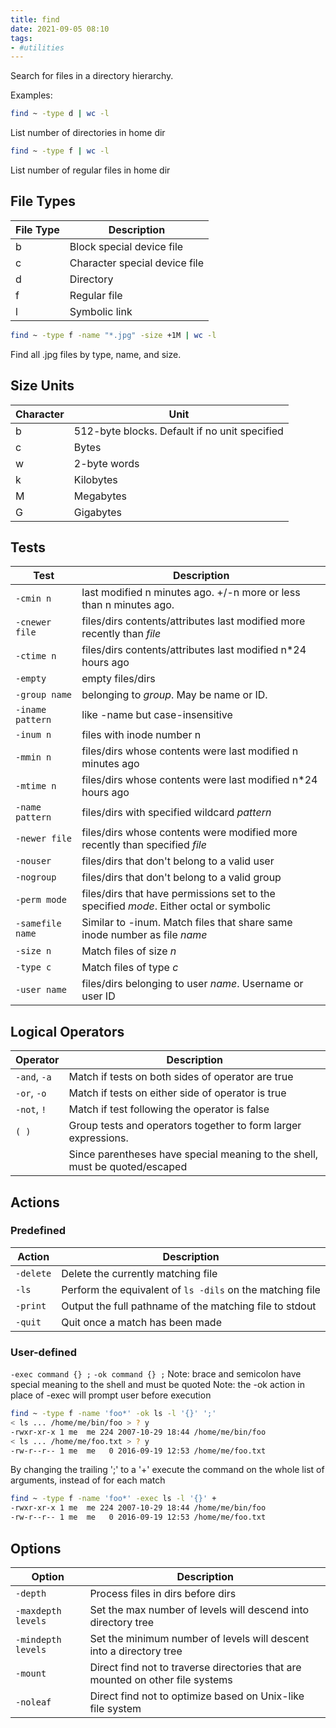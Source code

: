 ```yaml
---
title: find
date: 2021-09-05 08:10
tags:
- #utilities
---
```


Search for files in a directory hierarchy.

Examples:

```bash
find ~ -type d | wc -l
```

List number of directories in home dir 

```bash
find ~ -type f | wc -l
```

List number of regular files in home dir

## File Types

| **File Type** | **Description**               |
| ------------- | ----------------------------- |
| b             | Block special device file     |
| c             | Character special device file |
| d             | Directory                     |
| f             | Regular file                  |
| l             | Symbolic link                 |

```bash
find ~ -type f -name "*.jpg" -size +1M | wc -l 
```

Find all .jpg files by type, name, and size.

## Size Units

| Character     | Unit                                          |
| ------------- | --------------------------------------------- |
| b             | 512-byte blocks. Default if no unit specified |
| c             | Bytes                                         |
| w             | 2-byte words                                  |
| k             | Kilobytes                                     |
| M             | Megabytes                                     |
| G             | Gigabytes                                     |

## Tests

| Test             | Description                                                                           |
| ---------------  | -------------------------------------------------------------------------------------- |
| `-cmin n`        | last modified n minutes ago. +/-n more or less than n minutes ago.                     |
| `-cnewer file`   | files/dirs contents/attributes last modified more recently than *file*                 |
| `-ctime n`       | files/dirs contents/attributes last modified n\*24 hours ago                           |
| `-empty`         | empty files/dirs                                                                       |
| `-group name`    | belonging to *group*. May be name or ID.                                               |
| `-iname pattern` | like -name but case-insensitive                                                        |
| `-inum n`        | files with inode number n                                                              |
| `-mmin n`        | files/dirs whose contents were last modified n minutes ago                             |
| `-mtime n`       | files/dirs whose contents were last modified n\*24 hours ago                           |
| `-name pattern`  | files/dirs with specified wildcard *pattern*                                           |
| `-newer file`    | files/dirs whose contents were modified more recently than specified *file*            |
| `-nouser`        | files/dirs that don't belong to a valid user                                           |
| `-nogroup`       | files/dirs that don't belong to a valid group                                          |
| `-perm mode`     | files/dirs that have permissions set to the specified *mode*. Either octal or symbolic |
| `-samefile name` | Similar to -inum. Match files that share same inode number as file *name*              |
| `-size n`        | Match files of size *n*                                                                |
| `-type c`        | Match files of type *c*                                                                |
| `-user name`     | files/dirs belonging to user *name*. Username or user ID                               |

## Logical Operators

| Operator     | Description                                                              |
| ------------ | --------------------------------------------------------------------------- |
| `-and`, `-a` | Match if tests on both sides of operator are true                           |
| `-or`, `-o`  | Match if tests on either side of operator is true                           |
| `-not`, `!`  | Match if test following the operator is false                               |
| `( )`        | Group tests and operators together to form larger expressions.              |
|              | Since parentheses have special meaning to the shell, must be quoted/escaped |

## Actions

### Predefined

| Action     | Description                                               |
| ---------- | --------------------------------------------------------- |
| `-delete`  | Delete the currently matching file                        |
| `-ls`      | Perform the equivalent of `ls -dils` on the matching file |
| `-print`   | Output the full pathname of the matching file to stdout   |
| `-quit`    | Quit once a match has been made                           |

### User-defined

`-exec command {} ;` `-ok command {} ;` Note: brace and semicolon
have special meaning to the shell and must be quoted Note: the -ok
action in place of -exec will prompt user before execution

```bash
find ~ -type f -name 'foo*' -ok ls -l '{}' ';'
< ls ... /home/me/bin/foo > ? y
-rwxr-xr-x 1 me  me 224 2007-10-29 18:44 /home/me/bin/foo
< ls ... /home/me/foo.txt > ? y
-rw-r--r-- 1 me  me   0 2016-09-19 12:53 /home/me/foo.txt 
```

By changing the trailing ';' to a '+' execute the command on the
whole list of arguments, instead of for each match

```bash
find ~ -type f -name 'foo*' -exec ls -l '{}' +
-rwxr-xr-x 1 me  me 224 2007-10-29 18:44 /home/me/bin/foo
-rw-r--r-- 1 me  me   0 2016-09-19 12:53 /home/me/foo.txt
```

## Options

| **Option**        | **Description**                                                                |
| ----------------- | ------------------------------------------------------------------------------ |
| `-depth`           | Process files in dirs before dirs                                              |
| `-maxdepth levels` | Set the max number of levels will descend into directory tree                  |
| `-mindepth levels` | Set the minimum number of levels will descent into a directory tree            |
| `-mount`           | Direct find not to traverse directories that are mounted on other file systems |
| `-noleaf`          | Direct find not to optimize based on Unix-like file system                     |


